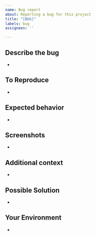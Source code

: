 ```yaml
---
name: Bug report
about: Reporting a bug for this project
title: "[BUG]"
labels: bug
assignees: ''

---
```


## Describe the bug
- 

## To Reproduce
- 

## Expected behavior
- 

## Screenshots
- 

## Additional context
- 

## Possible Solution
- 

## Your Environment
- 
